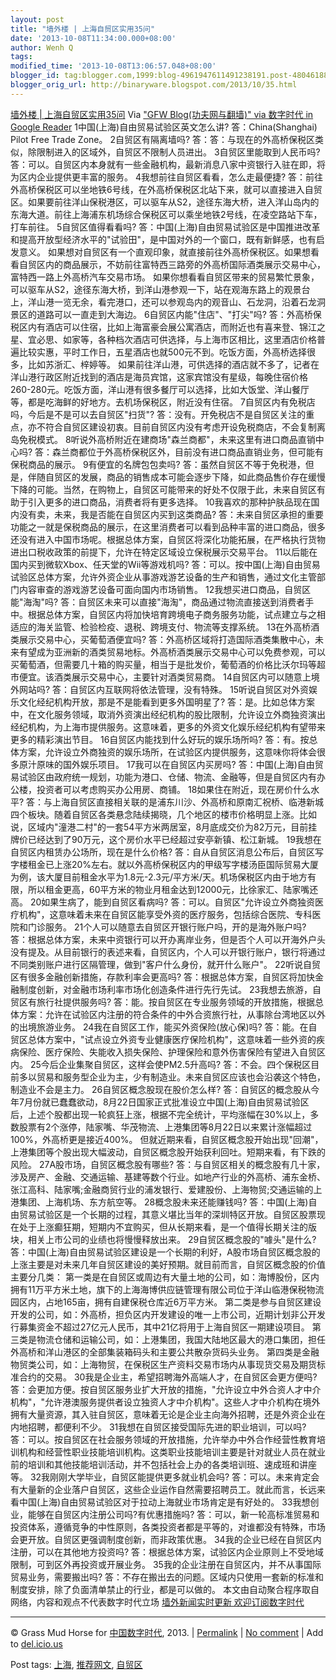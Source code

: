 ```yaml
---
layout: post
title: "墙外楼 | 上海自贸区实用35问"
date: '2013-10-08T11:34:00.000+08:00'
author: Wenh Q
tags:
modified_time: '2013-10-08T13:06:57.048+08:00'
blogger_id: tag:blogger.com,1999:blog-4961947611491238191.post-4804618831823982103
blogger_orig_url: http://binaryware.blogspot.com/2013/10/35.html
---
```

[墙外楼 |
上海自贸区实用35问](http://feedproxy.google.com/~r/chinagfwblog/~3/HEczwW_LEvY/)
Via ["GFW Blog(功夫网与翻墙)" via 数字时代 in Google
Reader](https://www.blogger.com/blogger.g?blogID=4961947611491238191&pli=1)
1中国(上海)自由贸易试验区英文怎么讲?
答：China(Shanghai) Pilot Free Trade Zone。
2自贸区有隔离墙吗?
答：答：与现在的外高桥保税区类似，除限制进入的区域外，自贸区不限制人员进出。
3自贸区里能取到人民币吗?
答：可以。自贸区内本身就有一些金融机构，最新消息八家中资银行入驻在即，将为区内企业提供更丰富的服务。
4我想前往自贸区看看，怎么走最便捷?
答：前往外高桥保税区可以坐地铁6号线，在外高桥保税区北站下来，就可以直接进入自贸区。如果要前往洋山保税港区，可以驱车从S2，途径东海大桥，进入洋山岛内的东海大道。前往上海浦东机场综合保税区可以乘坐地铁2号线，在凌空路站下车，打车前往。
5自贸区值得看看吗?
答：中国(上海)自由贸易试验区是中国推进改革和提高开放型经济水平的"试验田"，是中国对外的一个窗口，既有新鲜感，也有启发意义。
如果想对自贸区有一个直观印象，就直接前往外高桥保税区。如果想看看自贸区内的商品展示，不妨前往富特西三路旁的外高桥国际酒类展示交易中心，富特西一路上外高桥汽车交易市场。
如果你想看看自贸区带来的贸易繁忙景象，可以驱车从S2，途径东海大桥，到洋山港参观一下，站在观海东路上的观景台上，洋山港一览无余，看完港口，还可以参观岛内的观音山、石龙洞，沿着石龙洞景区的道路可以一直走到大海边。
6自贸区内能"住店"、"打尖"吗?
答：外高桥保税区内有酒店可以住宿，比如上海富豪会展公寓酒店，而附近也有喜来登、锦江之星、宜必思、如家等，各种档次酒店可供选择，与上海市区相比，这里酒店价格普遍比较实惠，平时工作日，五星酒店也就500元不到。吃饭方面，外高桥选择很多，比如苏浙汇、梓婷等。
如果前往洋山港，可供选择的酒店就不多了，记者在洋山港行政区附近找到的酒店是海员宾馆，这家宾馆没有星级，每晚住宿价格260-280元。吃饭方面，洋山港有很多餐厅可以选择，比如大饭堂、洋山餐厅等，都是吃海鲜的好地方。去机场保税区，附近没有住宿。
7自贸区内有免税店吗，今后是不是可以去自贸区"扫货"?
答：没有。开免税店不是自贸区关注的重点，亦不符合自贸区建设初衷。目前自贸区内没有考虑开设免税商店，不会复制离岛免税模式。
8听说外高桥附近在建商场"森兰商都"，未来这里有进口商品直销中心吗?
答：森兰商都位于外高桥保税区外，目前没有进口商品直销业务，但可能有保税商品的展示。
9有便宜的名牌包包卖吗?
答：虽然自贸区不等于免税港，但是，伴随自贸区的发展，商品的销售成本可能会逐步下降，如此商品售价存在缓慢下降的可能。当然，在购物上，自贸区可能带来的好处不仅限于此，未来自贸区有助于引入更多的进口商品，消费者将有更多选择。
10我喜欢的那种护肤品现在国内没有卖，未来，我是否能在自贸区内买到这类商品?
答：未来自贸区承担的重要功能之一就是保税商品的展示，在这里消费者可以看到品种丰富的进口商品，很多还没有进入中国市场呢。根据总体方案，自贸区将深化功能拓展，在严格执行货物进出口税收政策的前提下，允许在特定区域设立保税展示交易平台。
11以后能在国内买到微软Xbox、任天堂的Wii等游戏机吗?
答：可以。按中国(上海)自由贸易试验区总体方案，允许外资企业从事游戏游艺设备的生产和销售，通过文化主管部门内容审查的游戏游艺设备可面向国内市场销售。
12我想买进口商品，自贸区能"海淘"吗?
答：自贸区未来可以直接"海淘"，商品通过物流直接送到消费者手中。根据总体方案，自贸区内将加快培育跨境电子商务服务功能，试点建立与之相适应的海关监管、检验检疫、退税、跨境支付、物流等支撑系统。
13在外高桥酒类展示交易中心，买葡萄酒便宜吗?
答：外高桥区域将打造国际酒类集散中心，未来有望成为亚洲新的酒类贸易地标。外高桥酒类展示交易中心可以免费参观，可以买葡萄酒，但需要几十箱的购买量，相当于是批发价，葡萄酒的价格比沃尔玛等超市便宜。该酒类展示交易中心，主要针对酒类贸易商。
14自贸区内可以随意上境外网站吗?
答：自贸区内互联网将依法管理，没有特殊。
15听说自贸区对外资娱乐文化经纪机构开放，那是不是能看到更多外国明星了?
答：是。比如总体方案中，在文化服务领域，取消外资演出经纪机构的股比限制，允许设立外商独资演出经纪机构，为上海市提供服务。这意味着，更多的外资文化娱乐经纪机构有望带来更多的精彩演出节目。
16自贸区内能找到什么好玩的娱乐场所吗?
答：有。按总体方案，允许设立外商独资的娱乐场所，在试验区内提供服务，这意味你将体会很多原汁原味的国外娱乐项目。
17我可以在自贸区内买房吗?
答：中国(上海)自由贸易试验区由政府统一规划，功能为港口、仓储、物流、金融等，但是自贸区内有办公楼，投资者可以考虑购买办公用房、商铺。
18如果住在附近，现在房价什么水平?
答：与上海自贸区直接相关联的是浦东川沙、外高桥和原南汇祝桥、临港新城四个板块。随着自贸区各类悬念陆续揭晓，几个地区的楼市价格明显上涨。比如说，区域内"潼港二村"的一套54平方米两居室，8月底成交价为82万元，目前挂牌价已经达到了90万元，这个房价水平已经超过安亭新镇、松江新城。
19我想在自贸区内租赁办公场所，现在是什么价格?
答：自从自贸区消息公布后，自贸区写字楼租金已上涨20%左右。就以外高桥保税区内的甲级写字楼汤臣国际贸易大厦为例，该大厦目前租金水平为1.8元-2.3元/平方米/天。机场保税区内由于地方有限，所以租金更高，60平方米的物业月租金达到12000元，比徐家汇、陆家嘴还高。
20如果生病了，能到自贸区看病吗?
答：可以。自贸区"允许设立外商独资医疗机构"，这意味着未来在自贸区能享受外资的医疗服务，包括综合医院、专科医院和门诊服务。
21个人可以随意去自贸区开银行账户吗，开的是海外账户吗?
答：根据总体方案，未来中资银行可以开办离岸业务，但是否个人可以开海外户头没有提及。从目前银行的表述来看，自贸区内，个人可以开银行账户，银行将通过不同类别账户进行区隔管理，做到"客户什么身份，就开什么账户"。
22听说自贸区有很多金融创新措施，存款利率会更高吗?
答：根据总体方案，自贸区将加快金融制度创新，对金融市场利率市场化创造条件进行先行先试。
23我想去旅游，自贸区有旅行社提供服务吗?
答：能。按自贸区在专业服务领域的开放措施，根据总体方案：允许在试验区内注册的符合条件的中外合资旅行社，从事除台湾地区以外的出境旅游业务。
24我在自贸区工作，能买外资保险(放心保)吗?
答：能。在自贸区总体方案中，"试点设立外资专业健康医疗保险机构"，这意味着一些外资的疾病保险、医疗保险、失能收入损失保险、护理保险和意外伤害保险有望进入自贸区内。
25今后企业集聚自贸区，这样会使PM2.5升高吗?
答：不会。四个保税区目前多以贸易和服务型企业为主，少有制造业。未来自贸区应该也会沿袭这个特色，制造业不会是主力。
26自贸区概念股现在股价怎么样?
答：自贸区的概念股从今年7月份就已蠢蠢欲动，8月22日国家正式批准设立中国(上海)自由贸易试验区后，上述个股都出现一轮疯狂上涨，根据不完全统计，平均涨幅在30%以上，多数股票有2个涨停，陆家嘴、华茂物流、上港集团等8月22日以来累计涨幅超过100%，外高桥更是接近400%。
但就近期来看，自贸区概念股开始出现"回潮"，上港集团等个股出现大幅波动，自贸区概念股开始获利回吐。短期来看，有下跌的风险。
27A股市场，自贸区概念股有哪些?
答：与自贸区相关的概念股有几十家，涉及房产、金融、交通运输、基建等数个行业。如地产行业的外高桥、浦东金桥、张江高科、陆家嘴;金融商贸行业的浦发银行、爱建股份、上海物贸;交通运输的上港集团、上海机场、东方航空等。
28概念股未来还能赚钱吗?
答：中国(上海)自由贸易试验区是一个长期的过程，其意义堪比当年的深圳特区开放。自贸区股票现在处于上涨癫狂期，短期内不宜购买，但从长期来看，是一个值得长期关注的版块，相关上市公司的业绩也将慢慢释放出来。
29自贸区概念股的"噱头"是什么?
答：中国(上海)自由贸易试验区建设是一个长期的利好，A股市场自贸区概念股的上涨主要是对未来几年自贸区建设的美好预期。就目前而言，自贸区概念股的价值主要分几类：
第一类是在自贸区或周边有大量土地的公司，如：海博股份，区内拥有11万平方米土地，旗下的上海海博供应链管理有限公司位于洋山临港保税物流园区内，占地165亩，拥有自建保税仓库近6万平方米。
第二类是参与自贸区建设开发的公司，如：外高桥，担负区内开发建设的唯一上市公司，近期计划非公开发行募集资金不超过27亿元人民币，其中21亿将用于上海自贸区一期建设项目。
第三类是物流仓储和运输公司，如：上港集团，我国大陆地区最大的港口集团，担任外高桥和洋山港区的全部集装箱码头和主要公共散杂货码头业务。
第四类是金融物贸类公司，如：上海物贸，在保税区生产资料交易市场内从事现货交易及期货标准合约的交易。
30我是企业主，希望招聘海外高端人才，在自贸区会更方便吗?
答：会更加方便。按自贸区服务业扩大开放的措施，"允许设立中外合资人才中介机构"，"允许港澳服务提供者设立独资人才中介机构"。这些人才中介机构在境外拥有大量资源，其入驻自贸区，意味着无论是企业主向海外招聘，还是外资企业在内地招聘，都便利不少。
31我想在自贸区接受国际先进的职业培训，可以吗?
答：可以。按自贸区在社会服务领域的开放措施，允许举办中外合作经营性教育培训机构和经营性职业技能培训机构。这类职业技能培训主要是针对就业人员在就业前的培训和其他技能培训活动，并不包括社会上办的各类培训班、速成班和讲座等。
32我刚刚大学毕业，自贸区能提供更多就业机会吗?
答：可以。未来肯定会有大量新的企业落户自贸区，这些企业运作自然需要招聘员工。就此而言，长远来看中国(上海)自由贸易试验区对于拉动上海就业市场肯定是有好处的。
33我想创业，能够在自贸区内注册公司吗?有优惠措施吗?
答：可以，新一轮高标准贸易和投资体系，遵循竞争的中性原则，各类投资者都是平等的，对谁都没有特殊，市场会更开放。自贸区更强调制度创新，而非政策优惠。
34我的企业已经在自贸区内注册，可以在其他地方投资吗?
答：根据总体方案，试验区内企业原则上不受地域限制，可到区外再投资或开展业务。
35我的企业注册在自贸区内，并不从事国际贸易业务，需要搬出吗?
答：不存在搬出去的问题。区域内只使用一套新的标准和制度安排，除了负面清单禁止的行业，都是可以做的。
本文由自动聚合程序取自网络，内容和观点不代表数字时代立场
[墙外新闻实时更新 欢迎订阅数字时代](http://eepurl.com/mstlf)

* * * * *

© Grass Mud Horse for
[中国数字时代](http://chinadigitaltimes.net/chinese), 2013. |
[Permalink](http://chinadigitaltimes.net/chinese/2013/09/%E5%A2%99%E5%A4%96%E6%A5%BC-%E4%B8%8A%E6%B5%B7%E8%87%AA%E8%B4%B8%E5%8C%BA%E5%AE%9E%E7%94%A835%E9%97%AE/)
| [No
comment](http://chinadigitaltimes.net/chinese/2013/09/%E5%A2%99%E5%A4%96%E6%A5%BC-%E4%B8%8A%E6%B5%B7%E8%87%AA%E8%B4%B8%E5%8C%BA%E5%AE%9E%E7%94%A835%E9%97%AE/#comments)
| Add to
[del.icio.us](http://del.icio.us/post?url=http://chinadigitaltimes.net/chinese/2013/09/%E5%A2%99%E5%A4%96%E6%A5%BC-%E4%B8%8A%E6%B5%B7%E8%87%AA%E8%B4%B8%E5%8C%BA%E5%AE%9E%E7%94%A835%E9%97%AE/&title=%E5%A2%99%E5%A4%96%E6%A5%BC%20%7C%20%E4%B8%8A%E6%B5%B7%E8%87%AA%E8%B4%B8%E5%8C%BA%E5%AE%9E%E7%94%A835%E9%97%AE)

 Post tags:
[上海](http://chinadigitaltimes.net/chinese/tag/%E4%B8%8A%E6%B5%B7/?category=10466),
[推荐网文](http://chinadigitaltimes.net/chinese/tag/%E6%8E%A8%E8%8D%90%E7%BD%91%E6%96%87/?category=10466),
[自贸区](http://chinadigitaltimes.net/chinese/tag/%E8%87%AA%E8%B4%B8%E5%8C%BA/?category=10466)
